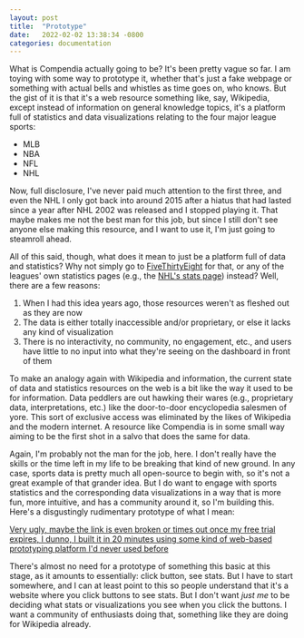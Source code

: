 ```yaml
---
layout: post
title:  "Prototype"
date:   2022-02-02 13:38:34 -0800
categories: documentation
---
```


What is Compendia actually going to be? It's been pretty vague so far. I am toying with
some way to prototype it, whether that's just a fake webpage or something with actual
bells and whistles as time goes on, who knows. But the gist of it is that it's a web 
resource something like, say, Wikipedia, except instead of information on general knowledge
topics, it's a platform full of statistics and data visualizations relating to the
four major league sports: 

* MLB
* NBA
* NFL
* NHL

Now, full disclosure, I've never paid much attention to the first three, and even the
NHL I only got back into around 2015 after a hiatus that had lasted since a year after NHL 
2002 was released and I stopped playing it. That maybe makes me not the best man for this job,
but since I still don't see anyone else making this resource, and I want to use it, I'm 
just going to steamroll ahead. 

All of this said, though, what does it mean to just be a platform full of data and 
statistics? Why not simply go to [FiveThirtyEight](https://fivethirtyeight.com/sports/) 
for that, or any of the leagues' own statistics pages (e.g., the 
[NHL's stats page](https://www.nhl.com/stats/)) instead? Well, there are a few reasons:

1. When I had this idea years ago, those resources weren't as fleshed out as they are now
2. The data is either totally inaccessible and/or proprietary, or else it lacks any kind of
      visualization
3. There is no interactivity, no community, no engagement, etc., and users have little to no
      input into what they're seeing on the dashboard in front of them

To make an analogy again with Wikipedia and information, the current state of data and
statistics resources on the web is a bit like the way it used to be for information. Data
peddlers are out hawking their wares (e.g., proprietary data, interpretations, etc.) like
the door-to-door encyclopedia salesmen of yore. This sort of exclusive access was eliminated
by the likes of Wikipedia and the modern internet. A resource like Compendia is in some
small way aiming to be the first shot in a salvo that does the same for data.

Again, I'm probably not the man for the job, here. I don't really have the skills or the time
left in my life to be breaking that kind of new ground. In any case, sports data is pretty much
all open-source to begin with, so it's not a great example of that grander idea. But I do want 
to engage with sports statistics and the corresponding data visualizations in a way that is 
more fun, more intuitive, and has a community around it, so I'm building this. Here's a 
disgustingly rudimentary prototype of what I mean:

[Very ugly, maybe the link is even broken or times out once my free trial expires, I dunno, I built it in 20 minutes using some kind of web-based prototyping platform I'd never used before](https://preview.uxpin.com/f6604640448bf3ee6a6f28977a55985c36887161)

There's almost no need for a prototype of something this basic at this stage, as it amounts
to essentially: click button, see stats. But I have to start somewhere, and I can at least
point to this so people understand that it's a website where you click buttons to see stats.
But I don't want *just me* to be deciding what stats or visualizations you see when you click
the buttons. I want a community of enthusiasts doing that, something like they are doing
for Wikipedia already. 
